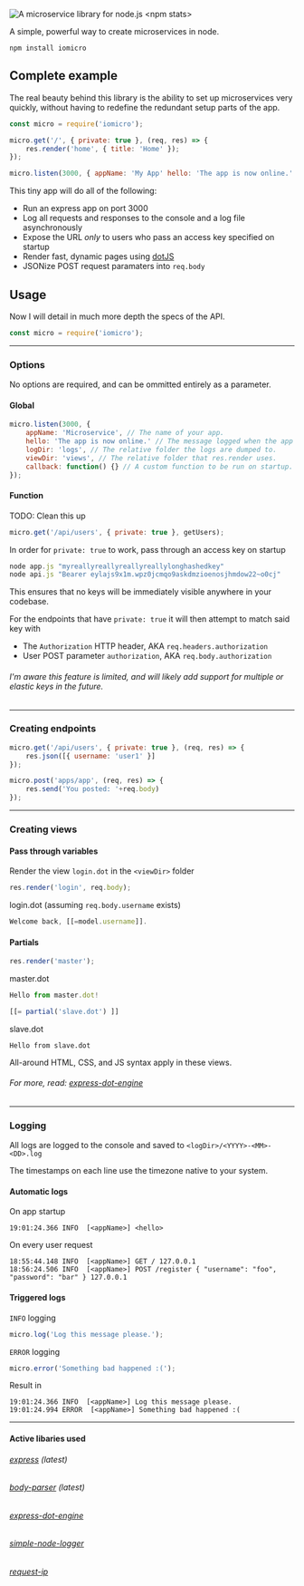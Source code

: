 ![A microservice library for node.js](https://sto.narrownode.net/github/microservice.png)
<npm stats\>

A simple, powerful way to create microservices in node.

```
npm install iomicro
```
Complete example
------

The real beauty behind this library is the ability to set up microservices very quickly, without having to redefine the redundant setup parts of the app.
```javascript
const micro = require('iomicro');

micro.get('/', { private: true }, (req, res) => {
    res.render('home', { title: 'Home' });
});

micro.listen(3000, { appName: 'My App' hello: 'The app is now online.' }); 
```
This tiny app will do all of the following:
* Run an express app on port 3000
* Log all requests and responses to the console and a log file asynchronously 
* Expose the URL *only* to users who pass an access key specified on startup
* Render fast, dynamic pages using [dotJS](http://olado.github.io/doT)
* JSONize POST request paramaters into ```req.body```

Usage
-----

Now I will detail in much more depth the specs of the API.

```javascript
const micro = require('iomicro');
```

<hr>

### Options
No options are required, and can be ommitted entirely as a parameter.

#### Global
```javascript
micro.listen(3000, {
    appName: 'Microservice', // The name of your app.
    hello: 'The app is now online.' // The message logged when the app starts up.
    logDir: 'logs', // The relative folder the logs are dumped to.
    viewDir: 'views', // The relative folder that res.render uses.
    callback: function() {} // A custom function to be run on startup.
});
```

#### Function
TODO: Clean this up
```javascript
micro.get('/api/users', { private: true }, getUsers);
```
In order for ```private: true``` to work, pass through an access key on startup
```javascript
node app.js "myreallyreallyreallyreallylonghashedkey"
node api.js "Bearer eylajs9x1m.wpz0jcmqo9askdmzioenosjhmdow22~o0cj"
```
This ensures that no keys will be immediately visible anywhere in your codebase.

For the endpoints that have ```private: true``` it will then attempt to match said key with
* The ```Authorization``` HTTP header, AKA ```req.headers.authorization```
* User POST parameter ```authorization```, AKA ```req.body.authorization```

###### I'm aware this feature is limited, and will likely add support for multiple or elastic keys in the future.
<hr>

### Creating endpoints
```javascript
micro.get('/api/users', { private: true }, (req, res) => {
    res.json([{ username: 'user1' }]
});
```
```javascript
micro.post('apps/app', (req, res) => {
    res.send('You posted: '+req.body)
});
```

<hr>

### Creating views

#### Pass through variables
Render the view ```login.dot``` in the ```<viewDir>``` folder
```javascript
res.render('login', req.body);
```

login.dot (assuming ```req.body.username``` exists)
```javascript
Welcome back, [[=model.username]].
```


#### Partials
```javascript
res.render('master');
```

master.dot
```javascript
Hello from master.dot!

[[= partial('slave.dot') ]]  
```
slave.dot
```
Hello from slave.dot
```


All-around HTML, CSS, and JS syntax apply in these views.

###### For more, read: [express-dot-engine](https://www.npmjs.com/package/express-dot-engine)

<hr>

### Logging
All logs are logged to the console and saved to ```<logDir>/<YYYY>-<MM>-<DD>.log```

The timestamps on each line use the timezone native to your system.

#### Automatic logs
On app startup
```
19:01:24.366 INFO  [<appName>] <hello>
```

On every user request
```
18:55:44.148 INFO  [<appName>] GET / 127.0.0.1
18:56:24.506 INFO  [<appName>] POST /register { "username": "foo", "password": "bar" } 127.0.0.1
```

#### Triggered logs
```INFO``` logging
```javascript
micro.log('Log this message please.');
```

```ERROR``` logging
```javascript
micro.error('Something bad happened :(');
```

Result in
```
19:01:24.366 INFO  [<appName>] Log this message please.
19:01:24.994 ERROR  [<appName>] Something bad happened :(
```

<hr>

#### Active libaries used
###### [express](https://www.npmjs.com/package/express) (latest)
###### [body-parser](https://www.npmjs.com/package/body-parser) (latest)
###### [express-dot-engine](https://www.npmjs.com/package/express-dot-engine)
###### [simple-node-logger](https://www.npmjs.com/package/simple-node-logger)
###### [request-ip](https://www.npmjs.com/package/request-ip)
